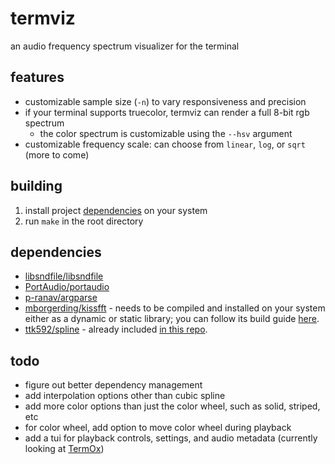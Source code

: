 # termviz
an audio frequency spectrum visualizer for the terminal

## features
- customizable sample size (`-n`) to vary responsiveness and precision
- if your terminal supports truecolor, termviz can render a full 8-bit rgb spectrum
	- the color spectrum is customizable using the `--hsv` argument
- customizable frequency scale: can choose from `linear`, `log`, or `sqrt` (more to come)

## building
1. install project [dependencies](#dependencies) on your system
2. run `make` in the root directory

## dependencies
- [libsndfile/libsndfile](https://github.com/libsndfile/libsndfile)
- [PortAudio/portaudio](https://github.com/PortAudio/portaudio)
- [p-ranav/argparse](https://github.com/p-ranav/argparse)
- [mborgerding/kissfft](https://github.com/mborgerding/kissfft) - needs to be compiled and installed on your system either as a dynamic or static library; you can follow its build guide [here](https://github.com/mborgerding/kissfft?tab=readme-ov-file#building).
- [ttk592/spline](https://github.com/ttk592/spline) - already included [in this repo](/src/spline.hpp).

## todo
- figure out better dependency management
- add interpolation options other than cubic spline
- add more color options than just the color wheel, such as solid, striped, etc
- for color wheel, add option to move color wheel during playback
- add a tui for playback controls, settings, and audio metadata (currently looking at [TermOx](https://github.com/a-n-t-h-o-n-y/TermOx))
